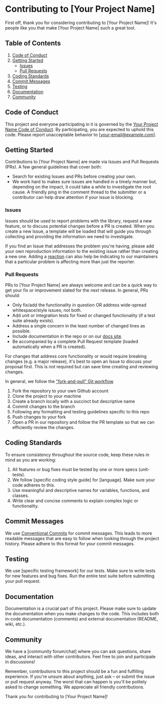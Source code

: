 # Contributing to [Your Project Name]

First off, thank you for considering contributing to [Your Project Name]! It's people like you that make [Your Project Name] such a great tool.

## Table of Contents
1. [Code of Conduct](#code-of-conduct)
2. [Getting Started](#getting-started)
   - [Issues](#issues)
   - [Pull Requests](#pull-requests)
3. [Coding Standards](#coding-standards)
4. [Commit Messages](#commit-messages)
5. [Testing](#testing)
6. [Documentation](#documentation)
7. [Community](#community)

## Code of Conduct

This project and everyone participating in it is governed by the [Your Project Name Code of Conduct](CODE_OF_CONDUCT.md). By participating, you are expected to uphold this code. Please report unacceptable behavior to [your-email@example.com].

## Getting Started

Contributions to [Your Project Name] are made via Issues and Pull Requests (PRs). A few general guidelines that cover both:

- Search for existing Issues and PRs before creating your own.
- We work hard to makes sure issues are handled in a timely manner but, depending on the impact, it could take a while to investigate the root cause. A friendly ping in the comment thread to the submitter or a contributor can help draw attention if your issue is blocking.

### Issues

Issues should be used to report problems with the library, request a new feature, or to discuss potential changes before a PR is created. When you create a new Issue, a template will be loaded that will guide you through collecting and providing the information we need to investigate.

If you find an Issue that addresses the problem you're having, please add your own reproduction information to the existing issue rather than creating a new one. Adding a [reaction](https://github.blog/2016-03-10-add-reactions-to-pull-requests-issues-and-comments/) can also help be indicating to our maintainers that a particular problem is affecting more than just the reporter.

### Pull Requests

PRs to [Your Project Name] are always welcome and can be a quick way to get your fix or improvement slated for the next release. In general, PRs should:

- Only fix/add the functionality in question OR address wide-spread whitespace/style issues, not both.
- Add unit or integration tests for fixed or changed functionality (if a test suite already exists).
- Address a single concern in the least number of changed lines as possible.
- Include documentation in the repo or on our [docs site](https://example.com).
- Be accompanied by a complete Pull Request template (loaded automatically when a PR is created).

For changes that address core functionality or would require breaking changes (e.g. a major release), it's best to open an Issue to discuss your proposal first. This is not required but can save time creating and reviewing changes.

In general, we follow the ["fork-and-pull" Git workflow](https://github.com/susam/gitpr)

1. Fork the repository to your own Github account
2. Clone the project to your machine
3. Create a branch locally with a succinct but descriptive name
4. Commit changes to the branch
5. Following any formatting and testing guidelines specific to this repo
6. Push changes to your fork
7. Open a PR in our repository and follow the PR template so that we can efficiently review the changes.

## Coding Standards

To ensure consistency throughout the source code, keep these rules in mind as you are working:

1. All features or bug fixes must be tested by one or more specs (unit-tests).
2. We follow [specific coding style guide] for [language]. Make sure your code adheres to this.
3. Use meaningful and descriptive names for variables, functions, and classes.
4. Write clear and concise comments to explain complex logic or functionality.

## Commit Messages

We use [Conventional Commits](https://www.conventionalcommits.org/) for commit messages. This leads to more readable messages that are easy to follow when looking through the project history. Please adhere to this format for your commit messages.

## Testing

We use [specific testing framework] for our tests. Make sure to write tests for new features and bug fixes. Run the entire test suite before submitting your pull request.

## Documentation

Documentation is a crucial part of this project. Please make sure to update the documentation when you make changes to the code. This includes both in-code documentation (comments) and external documentation (README, wiki, etc.).

## Community

We have a [community forum/chat] where you can ask questions, share ideas, and interact with other contributors. Feel free to join and participate in discussions!

Remember, contributions to this project should be a fun and fulfilling experience. If you're unsure about anything, just ask – or submit the issue or pull request anyway. The worst that can happen is you'll be politely asked to change something. We appreciate all friendly contributions.

Thank you for contributing to [Your Project Name]!
